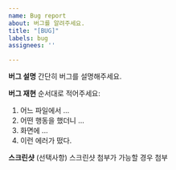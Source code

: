 ```yaml
---
name: Bug report
about: 버그를 알려주세요.
title: "[BUG]"
labels: bug
assignees: ''

---
```


**버그 설명**
간단히 버그를 설명해주세요.

**버그 재현**
순서대로 적어주세요:
1. 어느 파일에서 ...
2. 어떤 행동을 했더니 ...
3. 화면에 ...
4. 이런 에러가 떴다.

**스크린샷** (선택사항)
스크린샷 첨부가 가능할 경우 첨부
